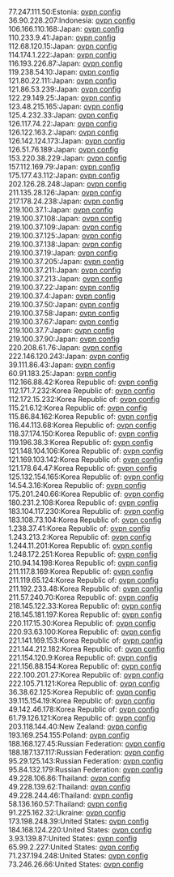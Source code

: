 77.247.111.50:Estonia: [ovpn config](vpn/77_247_111_50.ovpn)  
36.90.228.207:Indonesia: [ovpn config](vpn/36_90_228_207.ovpn)  
106.166.110.168:Japan: [ovpn config](vpn/106_166_110_168.ovpn)  
110.233.9.41:Japan: [ovpn config](vpn/110_233_9_41.ovpn)  
112.68.120.15:Japan: [ovpn config](vpn/112_68_120_15.ovpn)  
114.174.1.222:Japan: [ovpn config](vpn/114_174_1_222.ovpn)  
116.193.226.87:Japan: [ovpn config](vpn/116_193_226_87.ovpn)  
119.238.54.10:Japan: [ovpn config](vpn/119_238_54_10.ovpn)  
121.80.22.111:Japan: [ovpn config](vpn/121_80_22_111.ovpn)  
121.86.53.239:Japan: [ovpn config](vpn/121_86_53_239.ovpn)  
122.29.149.25:Japan: [ovpn config](vpn/122_29_149_25.ovpn)  
123.48.215.165:Japan: [ovpn config](vpn/123_48_215_165.ovpn)  
125.4.232.33:Japan: [ovpn config](vpn/125_4_232_33.ovpn)  
126.117.74.22:Japan: [ovpn config](vpn/126_117_74_22.ovpn)  
126.122.163.2:Japan: [ovpn config](vpn/126_122_163_2.ovpn)  
126.142.124.173:Japan: [ovpn config](vpn/126_142_124_173.ovpn)  
126.51.76.189:Japan: [ovpn config](vpn/126_51_76_189.ovpn)  
153.220.38.229:Japan: [ovpn config](vpn/153_220_38_229.ovpn)  
157.112.169.79:Japan: [ovpn config](vpn/157_112_169_79.ovpn)  
175.177.43.112:Japan: [ovpn config](vpn/175_177_43_112.ovpn)  
202.126.28.248:Japan: [ovpn config](vpn/202_126_28_248.ovpn)  
211.135.28.126:Japan: [ovpn config](vpn/211_135_28_126.ovpn)  
217.178.24.238:Japan: [ovpn config](vpn/217_178_24_238.ovpn)  
219.100.37.1:Japan: [ovpn config](vpn/219_100_37_1.ovpn)  
219.100.37.108:Japan: [ovpn config](vpn/219_100_37_108.ovpn)  
219.100.37.109:Japan: [ovpn config](vpn/219_100_37_109.ovpn)  
219.100.37.125:Japan: [ovpn config](vpn/219_100_37_125.ovpn)  
219.100.37.138:Japan: [ovpn config](vpn/219_100_37_138.ovpn)  
219.100.37.19:Japan: [ovpn config](vpn/219_100_37_19.ovpn)  
219.100.37.205:Japan: [ovpn config](vpn/219_100_37_205.ovpn)  
219.100.37.211:Japan: [ovpn config](vpn/219_100_37_211.ovpn)  
219.100.37.213:Japan: [ovpn config](vpn/219_100_37_213.ovpn)  
219.100.37.22:Japan: [ovpn config](vpn/219_100_37_22.ovpn)  
219.100.37.4:Japan: [ovpn config](vpn/219_100_37_4.ovpn)  
219.100.37.50:Japan: [ovpn config](vpn/219_100_37_50.ovpn)  
219.100.37.58:Japan: [ovpn config](vpn/219_100_37_58.ovpn)  
219.100.37.67:Japan: [ovpn config](vpn/219_100_37_67.ovpn)  
219.100.37.7:Japan: [ovpn config](vpn/219_100_37_7.ovpn)  
219.100.37.90:Japan: [ovpn config](vpn/219_100_37_90.ovpn)  
220.208.61.76:Japan: [ovpn config](vpn/220_208_61_76.ovpn)  
222.146.120.243:Japan: [ovpn config](vpn/222_146_120_243.ovpn)  
39.111.86.43:Japan: [ovpn config](vpn/39_111_86_43.ovpn)  
60.91.183.25:Japan: [ovpn config](vpn/60_91_183_25.ovpn)  
112.166.88.42:Korea Republic of: [ovpn config](vpn/112_166_88_42.ovpn)  
112.171.7.232:Korea Republic of: [ovpn config](vpn/112_171_7_232.ovpn)  
112.172.15.232:Korea Republic of: [ovpn config](vpn/112_172_15_232.ovpn)  
115.21.6.12:Korea Republic of: [ovpn config](vpn/115_21_6_12.ovpn)  
115.86.84.162:Korea Republic of: [ovpn config](vpn/115_86_84_162.ovpn)  
116.44.113.68:Korea Republic of: [ovpn config](vpn/116_44_113_68.ovpn)  
118.37.174.150:Korea Republic of: [ovpn config](vpn/118_37_174_150.ovpn)  
119.196.38.3:Korea Republic of: [ovpn config](vpn/119_196_38_3.ovpn)  
121.148.104.106:Korea Republic of: [ovpn config](vpn/121_148_104_106.ovpn)  
121.169.103.142:Korea Republic of: [ovpn config](vpn/121_169_103_142.ovpn)  
121.178.64.47:Korea Republic of: [ovpn config](vpn/121_178_64_47.ovpn)  
125.132.154.165:Korea Republic of: [ovpn config](vpn/125_132_154_165.ovpn)  
14.54.3.16:Korea Republic of: [ovpn config](vpn/14_54_3_16.ovpn)  
175.201.240.66:Korea Republic of: [ovpn config](vpn/175_201_240_66.ovpn)  
180.231.2.108:Korea Republic of: [ovpn config](vpn/180_231_2_108.ovpn)  
183.104.117.230:Korea Republic of: [ovpn config](vpn/183_104_117_230.ovpn)  
183.108.73.104:Korea Republic of: [ovpn config](vpn/183_108_73_104.ovpn)  
1.238.37.41:Korea Republic of: [ovpn config](vpn/1_238_37_41.ovpn)  
1.243.213.2:Korea Republic of: [ovpn config](vpn/1_243_213_2.ovpn)  
1.244.11.201:Korea Republic of: [ovpn config](vpn/1_244_11_201.ovpn)  
1.248.172.251:Korea Republic of: [ovpn config](vpn/1_248_172_251.ovpn)  
210.94.14.198:Korea Republic of: [ovpn config](vpn/210_94_14_198.ovpn)  
211.117.8.169:Korea Republic of: [ovpn config](vpn/211_117_8_169.ovpn)  
211.119.65.124:Korea Republic of: [ovpn config](vpn/211_119_65_124.ovpn)  
211.192.233.48:Korea Republic of: [ovpn config](vpn/211_192_233_48.ovpn)  
211.57.240.70:Korea Republic of: [ovpn config](vpn/211_57_240_70.ovpn)  
218.145.122.33:Korea Republic of: [ovpn config](vpn/218_145_122_33.ovpn)  
218.145.181.197:Korea Republic of: [ovpn config](vpn/218_145_181_197.ovpn)  
220.117.15.30:Korea Republic of: [ovpn config](vpn/220_117_15_30.ovpn)  
220.93.63.100:Korea Republic of: [ovpn config](vpn/220_93_63_100.ovpn)  
221.141.169.153:Korea Republic of: [ovpn config](vpn/221_141_169_153.ovpn)  
221.144.212.182:Korea Republic of: [ovpn config](vpn/221_144_212_182.ovpn)  
221.154.120.9:Korea Republic of: [ovpn config](vpn/221_154_120_9.ovpn)  
221.156.88.154:Korea Republic of: [ovpn config](vpn/221_156_88_154.ovpn)  
222.100.201.27:Korea Republic of: [ovpn config](vpn/222_100_201_27.ovpn)  
222.105.71.121:Korea Republic of: [ovpn config](vpn/222_105_71_121.ovpn)  
36.38.62.125:Korea Republic of: [ovpn config](vpn/36_38_62_125.ovpn)  
39.115.154.19:Korea Republic of: [ovpn config](vpn/39_115_154_19.ovpn)  
49.142.46.178:Korea Republic of: [ovpn config](vpn/49_142_46_178.ovpn)  
61.79.126.121:Korea Republic of: [ovpn config](vpn/61_79_126_121.ovpn)  
203.118.144.40:New Zealand: [ovpn config](vpn/203_118_144_40.ovpn)  
193.169.254.155:Poland: [ovpn config](vpn/193_169_254_155.ovpn)  
188.168.127.45:Russian Federation: [ovpn config](vpn/188_168_127_45.ovpn)  
188.187.137.117:Russian Federation: [ovpn config](vpn/188_187_137_117.ovpn)  
95.29.125.143:Russian Federation: [ovpn config](vpn/95_29_125_143.ovpn)  
95.84.132.179:Russian Federation: [ovpn config](vpn/95_84_132_179.ovpn)  
49.228.106.86:Thailand: [ovpn config](vpn/49_228_106_86.ovpn)  
49.228.139.62:Thailand: [ovpn config](vpn/49_228_139_62.ovpn)  
49.228.244.46:Thailand: [ovpn config](vpn/49_228_244_46.ovpn)  
58.136.160.57:Thailand: [ovpn config](vpn/58_136_160_57.ovpn)  
91.225.162.32:Ukraine: [ovpn config](vpn/91_225_162_32.ovpn)  
173.198.248.39:United States: [ovpn config](vpn/173_198_248_39.ovpn)  
184.168.124.220:United States: [ovpn config](vpn/184_168_124_220.ovpn)  
3.93.139.87:United States: [ovpn config](vpn/3_93_139_87.ovpn)  
65.99.2.227:United States: [ovpn config](vpn/65_99_2_227.ovpn)  
71.237.194.248:United States: [ovpn config](vpn/71_237_194_248.ovpn)  
73.246.26.66:United States: [ovpn config](vpn/73_246_26_66.ovpn)  
